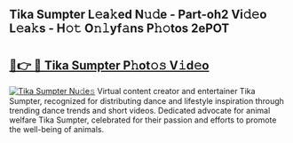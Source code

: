 ## Tika Sumpter L𝚎a𝚔ed N𝚞𝚍e - Part-oh2 Vi𝚍𝚎o L𝚎a𝚔s - H𝚘𝚝 O𝚗𝚕yf𝚊ns P𝚑𝚘tos 2ePOT

# <h2><a href="http://kf7n8v.oniu.top/?m=Tika+Sumpter">🔗👉 🔴 Tika Sumpter P𝚑ot𝚘𝚜 V𝚒d𝚎o</a></h2>

[![Tika Sumpter Nu𝚍e𝚜](https://i.imgur.com/0qMVB7G.gif)](http://kf7n8v.oniu.top/?m=Tika+Sumpter)
Virtual content creator and entertainer Tika Sumpter, recognized for distributing dance and lifestyle inspiration through trending dance trends and short videos. Dedicated advocate for animal welfare Tika Sumpter, celebrated for their passion and efforts to promote the well-being of animals.  
